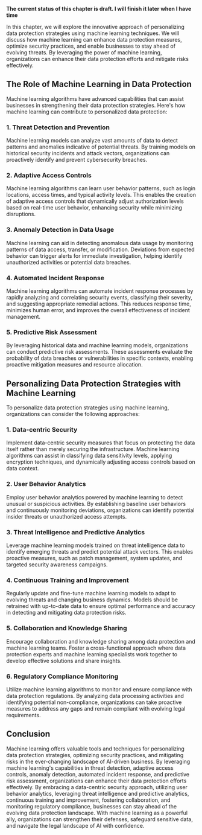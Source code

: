 **The current status of this chapter is draft. I will finish it later when I have time**

In this chapter, we will explore the innovative approach of personalizing data protection strategies using machine learning techniques. We will discuss how machine learning can enhance data protection measures, optimize security practices, and enable businesses to stay ahead of evolving threats. By leveraging the power of machine learning, organizations can enhance their data protection efforts and mitigate risks effectively.

The Role of Machine Learning in Data Protection
-----------------------------------------------

Machine learning algorithms have advanced capabilities that can assist businesses in strengthening their data protection strategies. Here's how machine learning can contribute to personalized data protection:

### 1. Threat Detection and Prevention

Machine learning models can analyze vast amounts of data to detect patterns and anomalies indicative of potential threats. By training models on historical security incidents and attack vectors, organizations can proactively identify and prevent cybersecurity breaches.

### 2. Adaptive Access Controls

Machine learning algorithms can learn user behavior patterns, such as login locations, access times, and typical activity levels. This enables the creation of adaptive access controls that dynamically adjust authorization levels based on real-time user behavior, enhancing security while minimizing disruptions.

### 3. Anomaly Detection in Data Usage

Machine learning can aid in detecting anomalous data usage by monitoring patterns of data access, transfer, or modification. Deviations from expected behavior can trigger alerts for immediate investigation, helping identify unauthorized activities or potential data breaches.

### 4. Automated Incident Response

Machine learning algorithms can automate incident response processes by rapidly analyzing and correlating security events, classifying their severity, and suggesting appropriate remedial actions. This reduces response time, minimizes human error, and improves the overall effectiveness of incident management.

### 5. Predictive Risk Assessment

By leveraging historical data and machine learning models, organizations can conduct predictive risk assessments. These assessments evaluate the probability of data breaches or vulnerabilities in specific contexts, enabling proactive mitigation measures and resource allocation.

Personalizing Data Protection Strategies with Machine Learning
--------------------------------------------------------------

To personalize data protection strategies using machine learning, organizations can consider the following approaches:

### 1. Data-centric Security

Implement data-centric security measures that focus on protecting the data itself rather than merely securing the infrastructure. Machine learning algorithms can assist in classifying data sensitivity levels, applying encryption techniques, and dynamically adjusting access controls based on data context.

### 2. User Behavior Analytics

Employ user behavior analytics powered by machine learning to detect unusual or suspicious activities. By establishing baseline user behaviors and continuously monitoring deviations, organizations can identify potential insider threats or unauthorized access attempts.

### 3. Threat Intelligence and Predictive Analytics

Leverage machine learning models trained on threat intelligence data to identify emerging threats and predict potential attack vectors. This enables proactive measures, such as patch management, system updates, and targeted security awareness campaigns.

### 4. Continuous Training and Improvement

Regularly update and fine-tune machine learning models to adapt to evolving threats and changing business dynamics. Models should be retrained with up-to-date data to ensure optimal performance and accuracy in detecting and mitigating data protection risks.

### 5. Collaboration and Knowledge Sharing

Encourage collaboration and knowledge sharing among data protection and machine learning teams. Foster a cross-functional approach where data protection experts and machine learning specialists work together to develop effective solutions and share insights.

### 6. Regulatory Compliance Monitoring

Utilize machine learning algorithms to monitor and ensure compliance with data protection regulations. By analyzing data processing activities and identifying potential non-compliance, organizations can take proactive measures to address any gaps and remain compliant with evolving legal requirements.

Conclusion
----------

Machine learning offers valuable tools and techniques for personalizing data protection strategies, optimizing security practices, and mitigating risks in the ever-changing landscape of AI-driven business. By leveraging machine learning's capabilities in threat detection, adaptive access controls, anomaly detection, automated incident response, and predictive risk assessment, organizations can enhance their data protection efforts effectively. By embracing a data-centric security approach, utilizing user behavior analytics, leveraging threat intelligence and predictive analytics, continuous training and improvement, fostering collaboration, and monitoring regulatory compliance, businesses can stay ahead of the evolving data protection landscape. With machine learning as a powerful ally, organizations can strengthen their defenses, safeguard sensitive data, and navigate the legal landscape of AI with confidence.
